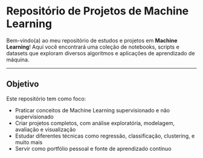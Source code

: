 #  Repositório de Projetos de Machine Learning

Bem-vindo(a) ao meu repositório de estudos e projetos em **Machine Learning**! Aqui você encontrará uma coleção de notebooks, scripts e datasets que exploram diversos algoritmos e aplicações de aprendizado de máquina.

---

## Objetivo

Este repositório tem como foco:

- Praticar conceitos de Machine Learning supervisionado e não supervisionado
- Criar projetos completos, com análise exploratória, modelagem, avaliação e visualização
- Estudar diferentes técnicas como regressão, classificação, clustering, e muito mais
- Servir como portfólio pessoal e fonte de aprendizado contínuo
